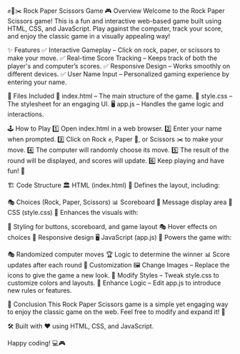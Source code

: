
✊📄✂️ Rock Paper Scissors Game
🎮 Overview
Welcome to the Rock Paper Scissors game! This is a fun and interactive web-based game built using HTML, CSS, and JavaScript. Play against the computer, track your score, and enjoy the classic game in a visually appealing way!

✨ Features
✅ Interactive Gameplay – Click on rock, paper, or scissors to make your move.
✅ Real-time Score Tracking – Keeps track of both the player's and computer’s scores.
✅ Responsive Design – Works smoothly on different devices.
✅ User Name Input – Personalized gaming experience by entering your name.

📂 Files Included
📄 index.html – The main structure of the game.
🎨 style.css – The stylesheet for an engaging UI.
🖥 app.js – Handles the game logic and interactions.

🕹 How to Play
1️⃣ Open index.html in a web browser.
2️⃣ Enter your name when prompted.
3️⃣ Click on Rock ✊, Paper 📄, or Scissors ✂️ to make your move.
4️⃣ The computer will randomly choose its move.
5️⃣ The result of the round will be displayed, and scores will update.
6️⃣ Keep playing and have fun! 🎉

🏗 Code Structure
🏛 HTML (index.html)
📌 Defines the layout, including:

🎭 Choices (Rock, Paper, Scissors)
📊 Scoreboard
📢 Message display area
🎨 CSS (style.css)
📌 Enhances the visuals with:

🌈 Styling for buttons, scoreboard, and game layout
🎭 Hover effects on choices
📱 Responsive design
🖥 JavaScript (app.js)
📌 Powers the game with:

🎭 Randomized computer moves
🏆 Logic to determine the winner
📊 Score updates after each round
🎨 Customization
🖼 Change Images – Replace the icons to give the game a new look.
🎨 Modify Styles – Tweak style.css to customize colors and layouts.
🧠 Enhance Logic – Edit app.js to introduce new rules or features.




🎯 Conclusion
This Rock Paper Scissors game is a simple yet engaging way to enjoy the classic game on the web. Feel free to modify and expand it! 🚀

🛠 Built with ❤️ using HTML, CSS, and JavaScript.

Happy coding! 💻🎮
